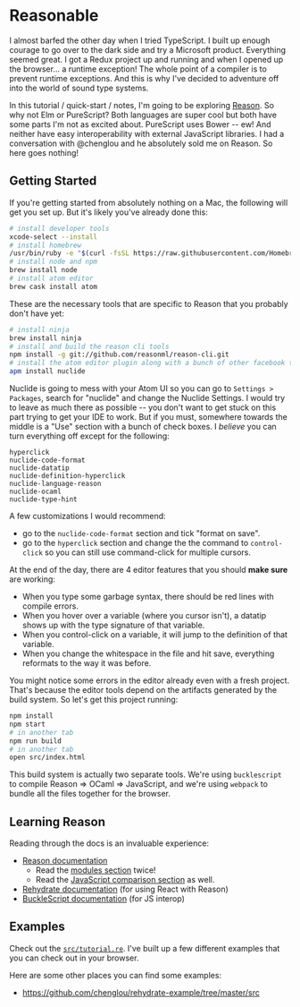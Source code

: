 # Reasonable

I almost barfed the other day when I tried TypeScript. I built up enough courage to go over to the dark side and try a Microsoft product. Everything seemed great. I got a Redux project up and running and when I opened up the browser... a runtime exception! The whole point of a compiler is to prevent runtime exceptions. And this is why I've decided to adventure off into the world of sound type systems.

In this tutorial / quick-start / notes, I'm going to be exploring [Reason](https://facebook.github.io/reason/). So why not Elm or PureScript? Both languages are super cool but both have some parts I'm not as excited about. PureScript uses Bower -- ew! And neither have easy interoperability with external JavaScript libraries. I had a conversation with @chenglou and he absolutely sold me on Reason. So here goes nothing!

## Getting Started

If you're getting started from absolutely nothing on a Mac, the following will get you set up. But it's likely you've already done this:

```sh
# install developer tools
xcode-select --install
# install homebrew
/usr/bin/ruby -e "$(curl -fsSL https://raw.githubusercontent.com/Homebrew/install/master/install)"
# install node and npm
brew install node
# install atom editor
brew cask install atom
```

These are the necessary tools that are specific to Reason that you probably don't have yet:

```sh
# install ninja
brew install ninja
# install and build the reason cli tools
npm install -g git://github.com/reasonml/reason-cli.git
# install the atom editor plugin along with a bunch of other facebook tooling
apm install nuclide
```

Nuclide is going to mess with your Atom UI so you can go to `Settings > Packages`, search for "nuclide" and change the Nuclide Settings. I would try to leave as much there as possible -- you don't want to get stuck on this part trying to get your IDE to work. But if you must, somewhere towards the middle is a "Use" section with a bunch of check boxes. I *believe* you can turn everything off except for the following:

```
hyperclick
nuclide-code-format
nuclide-datatip
nuclide-definition-hyperclick
nuclide-language-reason
nuclide-ocaml
nuclide-type-hint
```

A few customizations I would recommend:

- go to the `nuclide-code-format` section and tick "format on save".
- go to the `hyperclick` section and change the the command to `control-click` so you can still use command-click for multiple cursors.

At the end of the day, there are 4 editor features that you should **make sure** are working:
- When you type some garbage syntax, there should be red lines with compile errors.
- When you hover over a variable (where you cursor isn't), a datatip shows up with the type signature of that variable.
- When you control-click on a variable, it will jump to the definition of that variable.
- When you change the whitespace in the file and hit save, everything reformats to the way it was before.

You might notice some errors in the editor already even with a fresh project. That's because the editor tools depend on the artifacts generated by the build system. So let's get this project running:

```sh
npm install
npm start
# in another tab
npm run build
# in another tab
open src/index.html
```

This build system is actually two separate tools. We're using `bucklescript` to compile Reason => OCaml => JavaScript, and we're using `webpack` to bundle all the files together for the browser.

## Learning Reason

Reading through the docs is an invaluable experience:

- [Reason documentation](http://facebook.github.io/reason/index.html)
  - Read the [modules section](http://facebook.github.io/reason/modules.html) twice!
  - Read the [JavaScript comparison section](http://facebook.github.io/reason/javaScriptCompared.html) as well.
- [Rehydrate documentation](https://github.com/reasonml/rehydrate/blob/master/documentation.md) (for using React with Reason)
- [BuckleScript documentation](https://bloomberg.github.io/bucklescript/Manual.html) (for JS interop)

## Examples

Check out the [`src/tutorial.re`](./src/tutorial.re). I've built up a few different examples that you can check out in your browser.

Here are some other places you can find some examples:

- https://github.com/chenglou/rehydrate-example/tree/master/src
